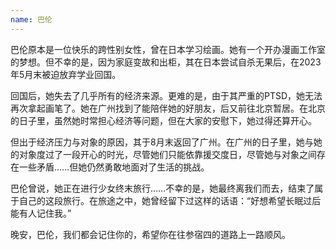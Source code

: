 ```yaml
---
name: 巴伦
---
```


巴伦原本是一位快乐的跨性别女性，曾在日本学习绘画。她有一个开办漫画工作室的梦想。但不幸的是，因为家庭变故和出柜，其在日本尝试自杀无果后，在2023年5月末被迫放弃学业回国。

回国后，她失去了几乎所有的经济来源。更难的是，由于其严重的PTSD，她无法再次拿起画笔了。她在广州找到了能陪伴她的好朋友，后又前往北京暂居。在北京的日子里，虽然她时常担心经济等问题，但在大家的安慰下，她过得还算开心。

但出于经济压力与对象的原因，其于8月末返回了广州。在广州的日子里，她与她的对象度过了一段开心的时光，尽管她们只能依靠援交度日，尽管她与对象之间存在一些矛盾……但她仍然勇敢地面对了生活的挑战。

巴伦曾说，她正在进行少女终末旅行……不幸的是，她最终离我们而去，结束了属于自己的这段旅行。在旅途之中，她曾经留下过这样的话语：“好想希望长眠过后能有人记住我。”

晚安，巴伦，我们都会记住你的，希望你在往参宿四的道路上一路顺风。